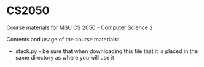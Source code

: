 # CS2050
Course materials for MSU CS 2050 - Computer Science 2


Contents and usage of the course materials:

* stack.py - be sure that when downloading this file that it is placed in the same directory as where you will use it

